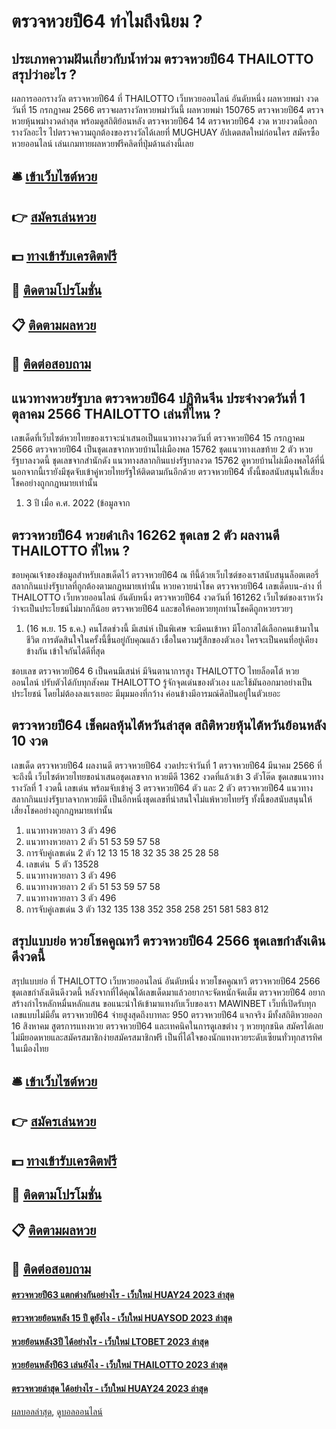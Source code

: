 # ตรวจหวยปี64 ทำไมถึงนิยม ?
## ประเภทความฝันเกี่ยวกับน้ำท่วม ตรวจหวยปี64 THAILOTTO สรุปว่าอะไร ?
ผลการออกรางวัล ตรวจหวยปี64 ที่ THAILOTTO เว็บหวยออนไลน์ อันดับหนึ่ง ผลหวยพม่า งวดวันที่ 15 กรกฏาคม 2566 ตรวจผลรางวัลหวยพม่าวันนี้ ผลหวยพม่า 150765 ตรวจหวยปี64 ตรวจหวยหุ้นพม่างวดล่าสุด พร้อมดูสถิติย้อนหลัง ตรวจหวยปี64 14 ตรวจหวยปี64 งวด หวยงวดนี้ออกรางวัลอะไร ไปตรวจความถูกต้องของรางวัลได้เลยที่ MUGHUAY อัปเดตสดใหม่ก่อนใคร
สมัครซื้อหวยออนไลน์ เล่นเกมทายผลหวยฟรีคลิดที่ปุ่มด้านล่างนี้เลย

## 🛎 [เข้าเว็บไซต์หวย](https://bit.ly/3BG5bNw)
## 👉 [สมัครเล่นหวย](https://bit.ly/3BG5bNw)
## 💵 [ทางเข้ารับเครดิตฟรี](https://bit.ly/3C3mvgS)
## 👑 [ติดตามโปรโมชั่น](https://bit.ly/3C3mvgS)
## 📋 [ติดตามผลหวย](https://bit.ly/3C3mvgS)
## 📱 [ติดต่อสอบถาม](https://bit.ly/3C3mvgS)

## แนวทางหวยรัฐบาล ตรวจหวยปี64 ปฏิทินจีน ประจำงวดวันที่ 1 ตุลาคม 2566 THAILOTTO เล่นที่ไหน ?
เลขเด็ดที่เว็บไซต์หวยไทยของเราจะนำเสนอเป็นแนวทางงวดวันที่ ตรวจหวยปี64 15 กรกฎาคม 2566 ตรวจหวยปี64 เป็นชุดเลขจากหวยบ้านไผ่เมืองพล 15762 ชุดแนวทางเลขท้าย 2 ตัว หวยรัฐบาลงวดนี้ ชุดเลขจากสำนักดัง แนวทางสลากกินแบ่งรัฐบาลงวด 15762 ดูหวยบ้านไผ่เมืองพลได้ที่นี่ นอกจากนี้เรายังมีชุดจับเข้าคู่หวยไทยรัฐให้ติดตามกันอีกด้วย ตรวจหวยปี64 ทั้งนี้ขอสนับสนุนให้เสี่ยงโชคอย่างถูกกฎหมายเท่านั้น
1. 3 ปี เมื่อ ค.ศ. 2022 (ข้อมูลจาก

## ตรวจหวยปี64 หวยดำเกิง 16262 ชุดเลข 2 ตัว ผลงานดี THAILOTTO ที่ไหน ?
ขอบคุณเจ้าของข้อมูลสำหรับเลขเด็ดไว้ ตรวจหวยปี64 ณ ทีนี้ด้วยเว็บไซต์ของเราสนับสนุนล็อตเตอรี่สลากกินแบ่งรัฐบาลที่ถูกต้องตามกฏหมายเท่านั้น
หวยควายนำโชค ตรวจหวยปี64 เลขเด็ดบน-ล่าง ที่ THAILOTTO เว็บหวยออนไลน์ อันดับหนึ่ง ตรวจหวยปี64 งวดวันที่ 161262 เว็บไซต์ของเราหวังว่าจะเป็นประโยชน์ไม่มากก็น้อย ตรวจหวยปี64 และขอให้คอหวยทุกท่านโชคดีถูกหวยรวยๆ
1. (16 พ.ย. 15 ธ.ค.) คนโสดช่วงนี้ มีเสน่ห์ เป็นพิเศษ จะมีคนเข้าหา มีโอกาสได้เลือกคนเข้ามาในชีวิต การตัดสินใจในครั้งนี้ขึ้นอยู่กับคุณแล้ว เชื่อในความรู้สึกของตัวเอง ใครจะเป็นคนที่อยู่เคียงข้างกัน เข้าใจกันได้ดีที่สุด

ชอบเลข ตรวจหวยปี64 6 เป็นคนมีเสน่ห์ มีจินตานาการสูง THAILOTTO ไทยล็อตโต้ หวยออนไลน์ ปรับตัวได้กับทุกสังคม THAILOTTO รู้จักจุดเด่นของตัวเอง และใช้มันออกมาอย่างเป็นประโยชน์ โดยไม่ต้องลงแรงเยอะ มีมุมมองที่กว้าง ค่อนข้างมีอารมณ์ศิลปินอยู่ในตัวเยอะ

## ตรวจหวยปี64 เช็คผลหุ้นไต้หวันล่าสุด สถิติหวยหุ้นไต้หวันย้อนหลัง 10 งวด
เลขเด็ด ตรวจหวยปี64 ผลงานดี ตรวจหวยปี64 งวดประจำวันที่ 1 ตรวจหวยปี64 มีนาคม 2566 ที่จะถึงนี้ เว็บไซต์หวยไทยขอนำเสนอชุดเลขจาก หวยมีดี 1362 งวดที่แล้วเข้า 3 ตัวโต๊ด ชุดเลขแนวทางรางวัลที่ 1 งวดนี้ เลขเด่น พร้อมจับเข้าคู่ 3 ตรวจหวยปี64 ตัว และ 2 ตัว ตรวจหวยปี64 แนวทางสลากกินแบ่งรัฐบาลจากหวยมีดี เป็นอีกหนึ่งชุดเลขที่น่าสนใจไม่แพ้หวยไทยรัฐ ทั้งนี้ขอสนับสนุนให้เสี่ยงโชคอย่างถูกกฎหมายเท่านั้น
1. แนวทางหวยลาว 3 ตัว 496
2. แนวทางหวยลาว 2 ตัว 51 53 59 57 58
3. การจับคู่เลขเด่น 2 ตัว 12 13 15 18 32 35 38 25 28 58
4. เลขเด่น  5 ตัว 13528
5. แนวทางหวยลาว 3 ตัว 496
6. แนวทางหวยลาว 2 ตัว 51 53 59 57 58
7. แนวทางหวยลาว 3 ตัว 496
8. การจับคู่เลขเด่น 3 ตัว 132 135 138 352 358 258 251 581 583 812

## สรุปแบบย่อ หวยโชคคูณทวี ตรวจหวยปี64 2566 ชุดเลขกำลังเดินดีงวดนี้
สรุปแบบย่อ ที่ THAILOTTO เว็บหวยออนไลน์ อันดับหนึ่ง หวยโชคคูณทวี ตรวจหวยปี64 2566 ชุดเลขกำลังเดินดีงวดนี้ หลังจากที่ได้คุณได้เลขเด็ดมาแล้วอยากจะจัดหนักจัดเต็ม ตรวจหวยปี64 อยากสร้างกำไรหลักหมื่นหลักแสน ขอแนะนำให้เข้ามาแทงกับเว็บของเรา MAWINBET เว็บที่เปิดรับทุกเลขแบบไม่มีอั้น ตรวจหวยปี64 จ่ายสูงสุดถึงบาทละ 950 ตรวจหวยปี64 แจกจริง มีทั้งสถิติหวยออก 16 สิงหาคม สูตรการแทงหวย ตรวจหวยปี64 และเทคนิคในการดูเลขต่าง ๆ หวยทุกชนิด สมัครได้เลยไม่มียอดหายและสมัครสมาชิกง่ายสมัครสมาชิกฟรี เป็นที่ได้ใจของนักแทงหวยระดับเซียนทั่วทุกสารทิศในเมืองไทย

## 🛎 [เข้าเว็บไซต์หวย](https://bit.ly/3BG5bNw)
## 👉 [สมัครเล่นหวย](https://bit.ly/3BG5bNw)
## 💵 [ทางเข้ารับเครดิตฟรี](https://bit.ly/3C3mvgS)
## 👑 [ติดตามโปรโมชั่น](https://bit.ly/3C3mvgS)
## 📋 [ติดตามผลหวย](https://bit.ly/3C3mvgS)
## 📱 [ติดต่อสอบถาม](https://bit.ly/3C3mvgS)

#### [ตรวจหวยปี63 แตกต่างกันอย่างไร - เว็บใหม่ HUAY24 2023 ล่าสุด](https://atom.io/themes/ตรวจหวยปี63%20แตกต่างกันอย่างไร%20-%20เว็บใหม่%20huay24%202023%20ล่าสุด)
#### [ตรวจหวยย้อนหลัง 15 ปี ดูยังไง - เว็บใหม่ HUAYSOD 2023 ล่าสุด](https://atom.io/themes/ตรวจหวยย้อนหลัง%2015%20ปี%20ดูยังไง%20-%20เว็บใหม่%20huaysod%202023%20ล่าสุด)
#### [หวยย้อนหลัง3ปี ได้อย่างไร - เว็บใหม่ LTOBET 2023 ล่าสุด](https://atom.io/themes/หวยย้อนหลัง3ปี%20ได้อย่างไร%20-%20เว็บใหม่%20ltobet%202023%20ล่าสุด)
#### [หวยย้อนหลังปี63 เล่นยังไง - เว็บใหม่ THAILOTTO 2023 ล่าสุด](https://atom.io/themes/หวยย้อนหลังปี63%20เล่นยังไง%20-%20เว็บใหม่%20thailotto%202023%20ล่าสุด)
#### [ตรวจหวยล่าสุด ได้อย่างไร - เว็บใหม่ HUAY24 2023 ล่าสุด](https://atom.io/themes/ตรวจหวยล่าสุด%20ได้อย่างไร%20-%20เว็บใหม่%20huay24%202023%20ล่าสุด)

[ผลบอลล่าสุด](https://siamsport.tv "ผลบอลล่าสุด"), [ดูบอลออนไลน์](https://siamsport.tv/ดูบอลสด "ดูบอลออนไลน์")